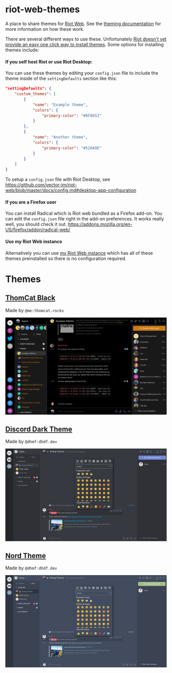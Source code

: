 # riot-web-themes
A place to share themes for [Riot Web](https://github.com/vector-im/riot-web). See the [theming documentation](https://github.com/vector-im/riot-web/blob/master/docs/theming.md) for more information on how these work.

There are several different ways to use these. Unfortunately [Riot doesn't yet provide an easy one click way to install themes](https://github.com/vector-im/riot-web/issues/12517). Some options for installing themes include:

#### If you self host Riot or use Riot Desktop:
You can use these themes by editing your `config.json` file to include the theme inside of the `settingDefaults` section like this:

```json
"settingDefaults": {
    "custom_themes": [
        {
            "name": "Example theme",
            "colors": {
                "primary-color": "#9F8652"
            }
        },
        {
            "name": "Another theme",
            "colors": {
                "primary-color": "#526A9E"
            }
        }
    ]
}
```

To setup a `config.json` file with Riot Desktop, see https://github.com/vector-im/riot-web/blob/master/docs/config.md#desktop-app-configuration


#### If you are a Firefox user
You can install Radical which is Riot web bundled as a Firefox add-on. You can edit the `config.json` file right in the add-on preferences. It works really well, you should check it out. https://addons.mozilla.org/en-US/firefox/addon/radical-web/

#### Use my Riot Web instance
Alternatively you can use [my Riot Web instance](https://riot.raim.ist) which has all of these themes preinstalled so there is no configuration required.


# Themes

## [ThomCat Black](ThomCat-Black/ThomCat-Black.json)

Made by `@me:thomcat.rocks`

![ThomCat Black Screenshot](ThomCat-Black/ThomCat%20Black.png)


## [Discord Dark Theme](Discord-Dark-Theme/Discord-Dark-Theme.json)

Made by `@dhmf:dhdf.dev`

![Discord Dark Theme Screenshot](Discord-Dark-Theme/Discord-Dark-Theme.png)


## [Nord Theme](Nord/Nord.json)

Made by `@dhmf:dhdf.dev`

![Nord Theme Screenshort](Nord/Nord.png)